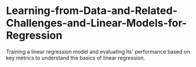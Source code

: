 # Learning-from-Data-and-Related-Challenges-and-Linear-Models-for-Regression
Training a linear regression model and evaluating its' performance based on key metrics to understand the basics of linear regression.
